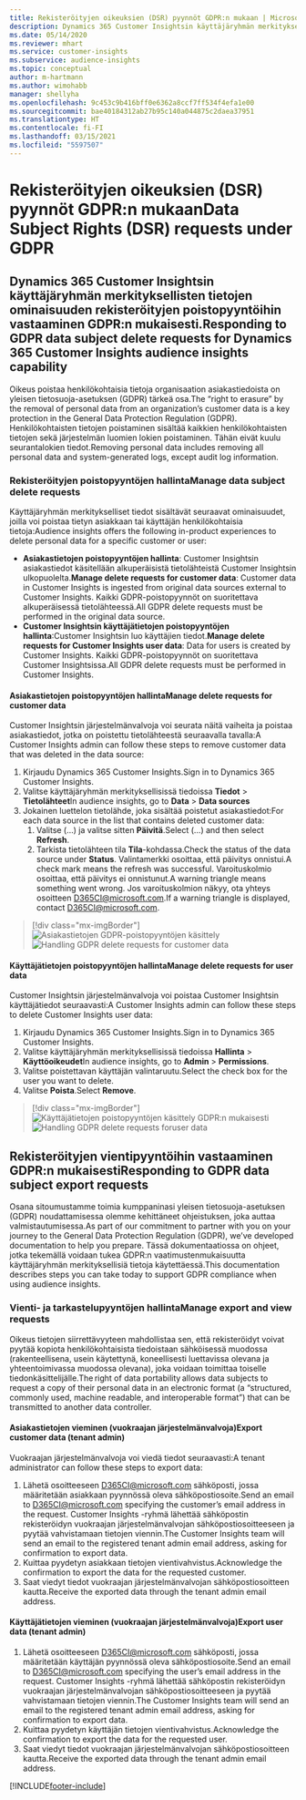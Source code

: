 ```yaml
---
title: Rekisteröityjen oikeuksien (DSR) pyynnöt GDPR:n mukaan | Microsoft Docs
description: Dynamics 365 Customer Insightsin käyttäjäryhmän merkityksellisten tietojen ominaisuuden rekisteröidyn pyyntöön vastaaminen.
ms.date: 05/14/2020
ms.reviewer: mhart
ms.service: customer-insights
ms.subservice: audience-insights
ms.topic: conceptual
author: m-hartmann
ms.author: wimohabb
manager: shellyha
ms.openlocfilehash: 9c453c9b416bff0e6362a8ccf7ff534f4efa1e00
ms.sourcegitcommit: bae40184312ab27b95c140a044875c2daea37951
ms.translationtype: HT
ms.contentlocale: fi-FI
ms.lasthandoff: 03/15/2021
ms.locfileid: "5597507"
---
```

# <a name="data-subject-rights-dsr-requests-under-gdpr"></a><span data-ttu-id="9bc05-103">Rekisteröityjen oikeuksien (DSR) pyynnöt GDPR:n mukaan</span><span class="sxs-lookup"><span data-stu-id="9bc05-103">Data Subject Rights (DSR) requests under GDPR</span></span>

## <a name="responding-to-gdpr-data-subject-delete-requests-for-dynamics-365-customer-insights-audience-insights-capability"></a><span data-ttu-id="9bc05-104">Dynamics 365 Customer Insightsin käyttäjäryhmän merkityksellisten tietojen ominaisuuden rekisteröityjen poistopyyntöihin vastaaminen GDPR:n mukaisesti.</span><span class="sxs-lookup"><span data-stu-id="9bc05-104">Responding to GDPR data subject delete requests for Dynamics 365 Customer Insights audience insights capability</span></span>

<span data-ttu-id="9bc05-105">Oikeus poistaa henkilökohtaisia tietoja organisaation asiakastiedoista on yleisen tietosuoja-asetuksen (GDPR) tärkeä osa.</span><span class="sxs-lookup"><span data-stu-id="9bc05-105">The “right to erasure” by the removal of personal data from an organization’s customer data is a key protection in the General Data Protection Regulation (GDPR).</span></span> <span data-ttu-id="9bc05-106">Henkilökohtaisten tietojen poistaminen sisältää kaikkien henkilökohtaisten tietojen sekä järjestelmän luomien lokien poistaminen. Tähän eivät kuulu seurantalokien tiedot.</span><span class="sxs-lookup"><span data-stu-id="9bc05-106">Removing personal data includes removing all personal data and system-generated logs, except audit log information.</span></span>

### <a name="manage-data-subject-delete-requests"></a><span data-ttu-id="9bc05-107">Rekisteröityjen poistopyyntöjen hallinta</span><span class="sxs-lookup"><span data-stu-id="9bc05-107">Manage data subject delete requests</span></span>

<span data-ttu-id="9bc05-108">Käyttäjäryhmän merkitykselliset tiedot sisältävät seuraavat ominaisuudet, joilla voi poistaa tietyn asiakkaan tai käyttäjän henkilökohtaisia tietoja:</span><span class="sxs-lookup"><span data-stu-id="9bc05-108">Audience insights offers the following in-product experiences to delete personal data for a specific customer or user:</span></span>

- <span data-ttu-id="9bc05-109">**Asiakastietojen poistopyyntöjen hallinta**: Customer Insightsin asiakastiedot käsitellään alkuperäisistä tietolähteistä Customer Insightsin ulkopuolelta.</span><span class="sxs-lookup"><span data-stu-id="9bc05-109">**Manage delete requests for customer data**: Customer data in Customer Insights is ingested from original data sources external to Customer Insights.</span></span> <span data-ttu-id="9bc05-110">Kaikki GDPR-poistopyynnöt on suoritettava alkuperäisessä tietolähteessä.</span><span class="sxs-lookup"><span data-stu-id="9bc05-110">All GDPR delete requests must be performed in the original data source.</span></span>
- <span data-ttu-id="9bc05-111">**Customer Insightsin käyttäjätietojen poistopyyntöjen hallinta**:Customer Insightsin luo käyttäjien tiedot.</span><span class="sxs-lookup"><span data-stu-id="9bc05-111">**Manage delete requests for Customer Insights user data**: Data for users is created by Customer Insights.</span></span> <span data-ttu-id="9bc05-112">Kaikki GDPR-poistopyynnöt on suoritettava Customer Insightsissa.</span><span class="sxs-lookup"><span data-stu-id="9bc05-112">All GDPR delete requests must be performed in Customer Insights.</span></span>

#### <a name="manage-delete-requests-for-customer-data"></a><span data-ttu-id="9bc05-113">Asiakastietojen poistopyyntöjen hallinta</span><span class="sxs-lookup"><span data-stu-id="9bc05-113">Manage delete requests for customer data</span></span>

<span data-ttu-id="9bc05-114">Customer Insightsin järjestelmänvalvoja voi seurata näitä vaiheita ja poistaa asiakastiedot, jotka on poistettu tietolähteestä seuraavalla tavalla:</span><span class="sxs-lookup"><span data-stu-id="9bc05-114">A Customer Insights admin can follow these steps to remove customer data that was deleted in the data source:</span></span>

1. <span data-ttu-id="9bc05-115">Kirjaudu Dynamics 365 Customer Insights.</span><span class="sxs-lookup"><span data-stu-id="9bc05-115">Sign in to Dynamics 365 Customer Insights.</span></span>
2. <span data-ttu-id="9bc05-116">Valitse käyttäjäryhmän merkityksellisissä tiedoissa **Tiedot** > **Tietolähteet**</span><span class="sxs-lookup"><span data-stu-id="9bc05-116">In audience insights, go to **Data** > **Data sources**</span></span>
3. <span data-ttu-id="9bc05-117">Jokainen luettelon tietolähde, joka sisältää poistetut asiakastiedot:</span><span class="sxs-lookup"><span data-stu-id="9bc05-117">For each data source in the list that contains deleted customer data:</span></span>
   1. <span data-ttu-id="9bc05-118">Valitse (...) ja valitse sitten **Päivitä**.</span><span class="sxs-lookup"><span data-stu-id="9bc05-118">Select (...) and then select **Refresh**.</span></span>
   2. <span data-ttu-id="9bc05-119">Tarkista tietolähteen tila **Tila**-kohdassa.</span><span class="sxs-lookup"><span data-stu-id="9bc05-119">Check the status of the data source under **Status**.</span></span> <span data-ttu-id="9bc05-120">Valintamerkki osoittaa, että päivitys onnistui.</span><span class="sxs-lookup"><span data-stu-id="9bc05-120">A check mark means the refresh was successful.</span></span> <span data-ttu-id="9bc05-121">Varoituskolmio osoittaa, että päivitys ei onnistunut.</span><span class="sxs-lookup"><span data-stu-id="9bc05-121">A warning triangle means something went wrong.</span></span> <span data-ttu-id="9bc05-122">Jos varoituskolmion näkyy, ota yhteys osoitteen D365CI@microsoft.com.</span><span class="sxs-lookup"><span data-stu-id="9bc05-122">If a warning triangle is displayed, contact D365CI@microsoft.com.</span></span>

> [!div class="mx-imgBorder"]
> <span data-ttu-id="9bc05-123">![Asiakastietojen GDPR-poistopyyntöjen käsittely](media/gdpr-data-sources.png "Asiakastietojen GDPR-poistopyyntöjen käsittely")</span><span class="sxs-lookup"><span data-stu-id="9bc05-123">![Handling GDPR delete requests for customer data](media/gdpr-data-sources.png "Handling GDPR delete requests for customer data")</span></span>

#### <a name="manage-delete-requests-for-user-data"></a><span data-ttu-id="9bc05-124">Käyttäjätietojen poistopyyntöjen hallinta</span><span class="sxs-lookup"><span data-stu-id="9bc05-124">Manage delete requests for user data</span></span>

<span data-ttu-id="9bc05-125">Customer Insightsin järjestelmänvalvoja voi poistaa Customer Insightsin käyttäjätiedot seuraavasti:</span><span class="sxs-lookup"><span data-stu-id="9bc05-125">A Customer Insights admin can follow these steps to delete Customer Insights user data:</span></span>

1. <span data-ttu-id="9bc05-126">Kirjaudu Dynamics 365 Customer Insights.</span><span class="sxs-lookup"><span data-stu-id="9bc05-126">Sign in to Dynamics 365 Customer Insights.</span></span>
2. <span data-ttu-id="9bc05-127">Valitse käyttäjäryhmän merkityksellisissä tiedoissa **Hallinta** > **Käyttöoikeudet**</span><span class="sxs-lookup"><span data-stu-id="9bc05-127">In audience insights, go to **Admin** > **Permissions**.</span></span>
3. <span data-ttu-id="9bc05-128">Valitse poistettavan käyttäjän valintaruutu.</span><span class="sxs-lookup"><span data-stu-id="9bc05-128">Select the check box for the user you want to delete.</span></span>
4. <span data-ttu-id="9bc05-129">Valitse **Poista**.</span><span class="sxs-lookup"><span data-stu-id="9bc05-129">Select **Remove**.</span></span>

> [!div class="mx-imgBorder"]
> <span data-ttu-id="9bc05-130">![Käyttäjätietojen poistopyyntöjen käsittely GDPR:n mukaisesti](media/gdpr-permissions.png "Käyttäjätietojen poistopyyntöjen käsittely GDPR:n mukaisesti")</span><span class="sxs-lookup"><span data-stu-id="9bc05-130">![Handling GDPR delete requests foruser data](media/gdpr-permissions.png "Handling GDPR delete requests for user data")</span></span>

## <a name="responding-to-gdpr-data-subject-export-requests"></a><span data-ttu-id="9bc05-131">Rekisteröityjen vientipyyntöihin vastaaminen GDPR:n mukaisesti</span><span class="sxs-lookup"><span data-stu-id="9bc05-131">Responding to GDPR data subject export requests</span></span>

<span data-ttu-id="9bc05-132">Osana sitoumustamme toimia kumppaninasi yleisen tietosuoja-asetuksen (GDPR) noudattamisessa olemme kehittäneet ohjeistuksen, joka auttaa valmistautumisessa.</span><span class="sxs-lookup"><span data-stu-id="9bc05-132">As part of our commitment to partner with you on your journey to the General Data Protection Regulation (GDPR), we’ve developed documentation to help you prepare.</span></span> <span data-ttu-id="9bc05-133">Tässä dokumentaatiossa on ohjeet, jotka tekemällä voidaan tukea GDPR:n vaatimustenmukaisuutta käyttäjäryhmän merkityksellisiä tietoja käytettäessä.</span><span class="sxs-lookup"><span data-stu-id="9bc05-133">This documentation describes steps you can take today to support GDPR compliance when using audience insights.</span></span>

### <a name="manage-export-and-view-requests"></a><span data-ttu-id="9bc05-134">Vienti- ja tarkastelupyyntöjen hallinta</span><span class="sxs-lookup"><span data-stu-id="9bc05-134">Manage export and view requests</span></span>

<span data-ttu-id="9bc05-135">Oikeus tietojen siirrettävyyteen mahdollistaa sen, että rekisteröidyt voivat pyytää kopiota henkilökohtaisista tiedoistaan sähköisessä muodossa (rakenteellisena, usein käytettynä, koneellisesti luettavissa olevana ja yhteentoimivassa muodossa olevana), joka voidaan toimittaa toiselle tiedonkäsittelijälle.</span><span class="sxs-lookup"><span data-stu-id="9bc05-135">The right of data portability allows data subjects to request a copy of their personal data in an electronic format (a “structured, commonly used, machine readable, and interoperable format”) that can be transmitted to another data controller.</span></span>

#### <a name="export-customer-data-tenant-admin"></a><span data-ttu-id="9bc05-136">Asiakastietojen vieminen (vuokraajan järjestelmänvalvoja)</span><span class="sxs-lookup"><span data-stu-id="9bc05-136">Export customer data (tenant admin)</span></span>

<span data-ttu-id="9bc05-137">Vuokraajan järjestelmänvalvoja voi viedä tiedot seuraavasti:</span><span class="sxs-lookup"><span data-stu-id="9bc05-137">A tenant administrator can follow these steps to export data:</span></span>

1. <span data-ttu-id="9bc05-138">Lähetä osoitteeseen D365CI@microsoft.com sähköposti, jossa määritetään asiakkaan pyynnössä oleva sähköpostiosoite.</span><span class="sxs-lookup"><span data-stu-id="9bc05-138">Send an email to D365CI@microsoft.com specifying the customer’s email address in the request.</span></span> <span data-ttu-id="9bc05-139">Customer Insights -ryhmä lähettää sähköpostin rekisteröidyn vuokraajan järjestelmänvalvojan sähköpostiosoitteeseen ja pyytää vahvistamaan tietojen viennin.</span><span class="sxs-lookup"><span data-stu-id="9bc05-139">The Customer Insights team will send an email to the registered tenant admin email address, asking for confirmation to export data.</span></span>
2. <span data-ttu-id="9bc05-140">Kuittaa pyydetyn asiakkaan tietojen vientivahvistus.</span><span class="sxs-lookup"><span data-stu-id="9bc05-140">Acknowledge the confirmation to export the data for the requested customer.</span></span>
3. <span data-ttu-id="9bc05-141">Saat viedyt tiedot vuokraajan järjestelmänvalvojan sähköpostiosoitteen kautta.</span><span class="sxs-lookup"><span data-stu-id="9bc05-141">Receive the exported data through the tenant admin email address.</span></span>

#### <a name="export-user-data-tenant-admin"></a><span data-ttu-id="9bc05-142">Käyttäjätietojen vieminen (vuokraajan järjestelmänvalvoja)</span><span class="sxs-lookup"><span data-stu-id="9bc05-142">Export user data (tenant admin)</span></span>

1. <span data-ttu-id="9bc05-143">Lähetä osoitteeseen D365CI@microsoft.com sähköposti, jossa määritetään käyttäjän pyynnössä oleva sähköpostiosoite.</span><span class="sxs-lookup"><span data-stu-id="9bc05-143">Send an email to D365CI@microsoft.com specifying the user’s email address in the request.</span></span> <span data-ttu-id="9bc05-144">Customer Insights -ryhmä lähettää sähköpostin rekisteröidyn vuokraajan järjestelmänvalvojan sähköpostiosoitteeseen ja pyytää vahvistamaan tietojen viennin.</span><span class="sxs-lookup"><span data-stu-id="9bc05-144">The Customer Insights team will send an email to the registered tenant admin email address, asking for confirmation to export data.</span></span>
2. <span data-ttu-id="9bc05-145">Kuittaa pyydetyn käyttäjän tietojen vientivahvistus.</span><span class="sxs-lookup"><span data-stu-id="9bc05-145">Acknowledge the confirmation to export the data for the requested user.</span></span>
3. <span data-ttu-id="9bc05-146">Saat viedyt tiedot vuokraajan järjestelmänvalvojan sähköpostiosoitteen kautta.</span><span class="sxs-lookup"><span data-stu-id="9bc05-146">Receive the exported data through the tenant admin email address.</span></span>


[!INCLUDE[footer-include](../includes/footer-banner.md)]